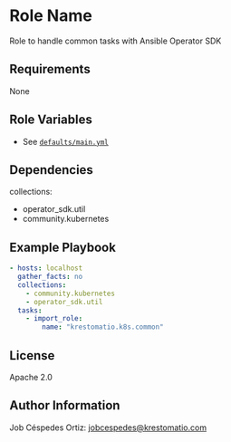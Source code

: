 Role Name
=========

Role to handle common tasks with Ansible Operator SDK

Requirements
------------

None

Role Variables
--------------

- See [`defaults/main.yml`](defaults/main.yml)

Dependencies
------------

collections:
- operator_sdk.util
- community.kubernetes

Example Playbook
----------------

```yaml
- hosts: localhost
  gather_facts: no
  collections:
    - community.kubernetes
    - operator_sdk.util
  tasks:
    - import_role:
        name: "krestomatio.k8s.common"
```
License
-------

Apache 2.0

Author Information
------------------

Job Céspedes Ortiz: jobcespedes@krestomatio.com
